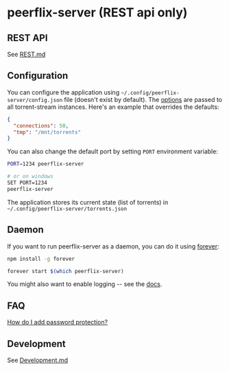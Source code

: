 peerflix-server (REST api only)
===============

## REST API

See [REST.md](REST.md)

## Configuration

You can configure the application using `~/.config/peerflix-server/config.json` file (doesn't exist by default).
The [options](https://github.com/mafintosh/torrent-stream#full-api) are passed to all torrent-stream instances.
Here's an example that overrides the defaults:

```json
{
  "connections": 50,
  "tmp": "/mnt/torrents"
}
```

You can also change the default port by setting `PORT` environment variable:

```sh
PORT=1234 peerflix-server

# or on windows
SET PORT=1234
peerflix-server
```

The application stores its current state (list of torrents) in `~/.config/peerflix-server/torrents.json`

## Daemon

If you want to run peerflix-server as a daemon, you can do it using [forever](https://github.com/foreverjs/forever):

```sh
npm install -g forever
```

```sh
forever start $(which peerflix-server)
```

You might also want to enable logging -- see the [docs](https://github.com/foreverjs/forever#command-line-usage).

## FAQ

[How do I add password protection?](https://github.com/asapach/peerflix-server/wiki/How-to-put-a-password-on-peerflix-server)

## Development

See [Development.md](Development.md)
